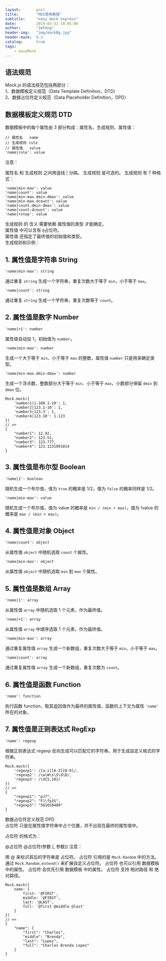 ```yaml
---
layout:       post
title:        "MUI使用教程"
subtitle:     "easy mock express"
date:         2019-03-31 10:05:00
author:       "ZeFeng"
header-img:   "img/mockBg.jpg"
header-mask:  0.3
catalog:      true
tags:
    - easyMock
---
```



## 语法规范

Mock.js 的语法规范包括两部分：<br>
1、数据模板定义规范（Data Template Definition，DTD）<br>
2、数据占位符定义规范（Data Placeholder Definition，DPD）<br>

## 数据模板定义规范 DTD
数据模板中的每个属性由 3 部分构成：属性名、生成规则、属性值：<br>
```
// 属性名   name
// 生成规则 rule
// 属性值   value
'name|rule': value
```
注意：

属性名 和 生成规则 之间用竖线 | 分隔。
生成规则 是可选的。
生成规则 有 7 种格式：
```
'name|min-max': value
'name|count': value
'name|min-max.dmin-dmax': value
'name|min-max.dcount': value
'name|count.dmin-dmax': value
'name|count.dcount': value
'name|+step': value
```
生成规则 的 含义 需要依赖 属性值的类型 才能确定。<br>
属性值 中可以含有 ```@```占位符。<br>
属性值 还指定了最终值的初始值和类型。<br>
生成规则和示例：<br>

## 1. 属性值是字符串 String<br>
```
'name|min-max': string
```
通过重复 ```string``` 生成一个字符串，重复次数大于等于 ```min```，小于等于 ```max```。<br>
```
'name|count': string
```
通过重复 ```string``` 生成一个字符串，重复次数等于 ```count```。<br>

## 2. 属性值是数字 Number<br>
```
'name|+1': number
```
属性值自动加 1，初始值为 ```number```。<br>
```
'name|min-max': number
```
生成一个大于等于 ```min```、小于等于 ```max``` 的整数，属性值 ```number``` 只是用来确定类型。<br>
```
'name|min-max.dmin-dmax': number
```
生成一个浮点数，整数部分大于等于 ```min```、小于等于 ```max```，小数部分保留 ```dmin``` 到 ```dmax``` 位。<br>
```
Mock.mock({
    'number1|1-100.1-10': 1,
    'number2|123.1-10': 1,
    'number3|123.3': 1,
    'number4|123.10': 1.123
})
// =>
{
    "number1": 12.92,
    "number2": 123.51,
    "number3": 123.777,
    "number4": 123.1231091814
}
```
## 3. 属性值是布尔型 Boolean<br>
```
'name|1': boolean
```
随机生成一个布尔值，值为 ```true``` 的概率是 1/2，值为 ```false``` 的概率同样是 1/2。<br>
```
'name|min-max': value
```
随机生成一个布尔值，值为 value 的概率是 ```min / (min + max)```，值为 !value 的概率是 ```max / (min + max)```。<br>

## 4. 属性值是对象 Object
```
'name|count': object
```
从属性值 ```object``` 中随机选取 ```count``` 个属性。
```
'name|min-max': object
```
从属性值 ```object``` 中随机选取 ```min``` 到 ```max``` 个属性。<br>

## 5. 属性值是数组 Array
```
'name|1': array
```
从属性值 ```array``` 中随机选取 1 个元素，作为最终值。
```
'name|+1': array
```
从属性值 ```array``` 中顺序选取 1 个元素，作为最终值。
```
'name|min-max': array
```
通过重复属性值 ```array``` 生成一个新数组，重复次数大于等于 ```min```，小于等于 ```max```。
```
'name|count': array
```
通过重复属性值 ```array``` 生成一个新数组，重复次数为 ```count```。

## 6. 属性值是函数 Function
```
'name': function
```
执行函数 function，取其返回值作为最终的属性值，函数的上下文为属性 ```'name'``` 所在的对象。

## 7. 属性值是正则表达式 RegExp
```
'name': regexp
```
根据正则表达式 regexp 反向生成可以匹配它的字符串。用于生成自定义格式的字符串。
```
Mock.mock({
    'regexp1': /[a-z][A-Z][0-9]/,
    'regexp2': /\w\W\s\S\d\D/,
    'regexp3': /\d{5,10}/
})
// =>
{
    "regexp1": "pJ7",
    "regexp2": "F)\fp1G",
    "regexp3": "561659409"
}
```
数据占位符定义规范 DPD<br>
占位符 只是在属性值字符串中占个位置，并不出现在最终的属性值中。<br>

占位符 的格式为：<br>

@占位符
@占位符(参数 [, 参数])
注意：

用 @ 来标识其后的字符串是 占位符。
占位符 引用的是 ```Mock.Random``` 中的方法。
通过 ```Mock.Random.extend()``` 来扩展自定义占位符。
占位符 也可以引用 数据模板 中的属性。
占位符 会优先引用 数据模板 中的属性。
占位符 支持 相对路径 和 绝对路径。
```
Mock.mock({
    name: {
        first: '@FIRST',
        middle: '@FIRST',
        last: '@LAST',
        full: '@first @middle @last'
    }
})
// =>
{
    "name": {
        "first": "Charles",
        "middle": "Brenda",
        "last": "Lopez",
        "full": "Charles Brenda Lopez"
    }
}
```
